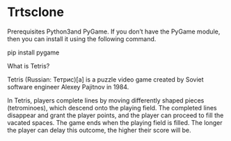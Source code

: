 # Trtsclone

 Prerequisites
Python3and  PyGame. If you don’t have the PyGame module, then you can install it using the following command.

pip install pygame

What is Tetris?

Tetris (Russian: Тетрис)[a] is a puzzle video game created by Soviet software engineer Alexey Pajitnov in 1984. 

In Tetris, players complete lines by moving differently shaped pieces (tetrominoes), which descend onto the playing field. The completed lines disappear and grant the player points, and the player can proceed to fill the vacated spaces. The game ends when the playing field is filled. The longer the player can delay this outcome, the higher their score will be.
